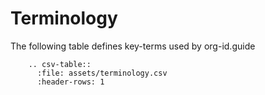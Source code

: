 # Terminology

The following table defines key-terms used by org-id.guide

```eval_rst
    .. csv-table:: 
      :file: assets/terminology.csv
      :header-rows: 1

```
